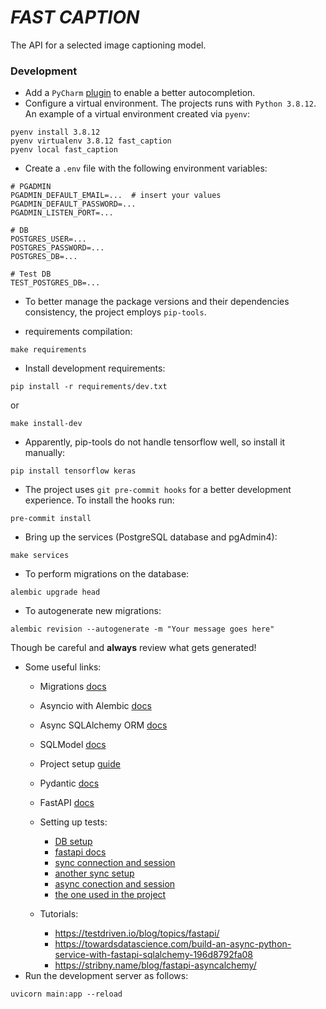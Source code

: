 # *FAST CAPTION*
The API for a selected image captioning model.


### Development

- Add a `PyCharm` [plugin](https://plugins.jetbrains.com/plugin/12861-pydantic) to enable a better autocompletion.
- Configure a virtual environment. The projects runs with `Python 3.8.12`. An example of a virtual environment created
  via `pyenv`:

```commandline
pyenv install 3.8.12
pyenv virtualenv 3.8.12 fast_caption
pyenv local fast_caption
```

- Create a `.env` file with the following environment variables:
```commandline
# PGADMIN
PGADMIN_DEFAULT_EMAIL=...  # insert your values
PGADMIN_DEFAULT_PASSWORD=...
PGADMIN_LISTEN_PORT=...

# DB
POSTGRES_USER=...
POSTGRES_PASSWORD=...
POSTGRES_DB=...

# Test DB
TEST_POSTGRES_DB=...
```

- To  better manage the package versions and their dependencies consistency,
the project employs `pip-tools`.

* requirements compilation:
```
make requirements
```

- Install development requirements:
```commandline
pip install -r requirements/dev.txt
```
or
```commandline
make install-dev
```
- Apparently, pip-tools do not handle tensorflow well, so install it manually:

```commandline
pip install tensorflow keras
```
- The project uses `git pre-commit hooks` for a better development experience. To install the hooks run:
```commandline
pre-commit install
```
- Bring up the services (PostgreSQL database and pgAdmin4):
```commandline
make services
```
- To perform migrations on the database:

```commandline
alembic upgrade head
```

- To autogenerate new migrations:

```commandline
alembic revision --autogenerate -m "Your message goes here"
```
Though be careful and **always** review what gets generated!

- Some useful links:
  - Migrations [docs](https://alembic.sqlalchemy.org/en/latest/autogenerate.html)

  - Asyncio with Alembic [docs](https://alembic.sqlalchemy.org/en/latest/cookbook.html#using-asyncio-with-alembic)

  - Async SQLAlchemy ORM [docs](https://docs.sqlalchemy.org/en/14/orm/extensions/asyncio.html)

  - SQLModel [docs](https://sqlmodel.tiangolo.com/features/)
  - Project setup [guide](https://testdriven.io/blog/fastapi-sqlmodel/)
  - Pydantic [docs](https://pydantic-docs.helpmanual.io/)
  - FastAPI [docs](https://fastapi.tiangolo.com/)
  - Setting up tests:
      - [DB setup](https://graspingtech.com/docker-compose-postgresql/)
      - [fastapi docs](https://fastapi.tiangolo.com/advanced/async-tests/)
      - [sync connection and session](https://www.mybluelinux.com/database-integration-tests-with-pytest-sqlalchemy-and-factory-boy-with-faker/)
      - [another sync setup](https://itnext.io/setting-up-transactional-tests-with-pytest-and-sqlalchemy-b2d726347629)
      - [async conection and session](https://rogulski.it/blog/fastapi-async-db/)
      - [the one used in the project](https://rogulski.it/blog/sqlalchemy-14-async-orm-with-fastapi/)
  - Tutorials:
    - https://testdriven.io/blog/topics/fastapi/
    - https://towardsdatascience.com/build-an-async-python-service-with-fastapi-sqlalchemy-196d8792fa08
    - https://stribny.name/blog/fastapi-asyncalchemy/
- Run the development server as follows:
```commandline
uvicorn main:app --reload
```
